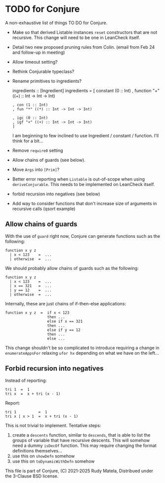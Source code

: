 TODO for Conjure
================

A non-exhaustive list of things TO DO for Conjure.

* Make so that derived Listable instances `reset`
  constructors that are not recursive.
  This change will need to be one in LeanCheck itself.

* Detail two new proposed pruning rules from Colin.
  (email from Feb 24 and follow-up in meeting)

* Allow timeout setting?

* Rethink Conjurable typeclass?

* Rename primitives to ingredients?

	ingredients :: [Ingredient]
	ingredients  =
	  [ constant (0 :: Int)
	  , function "+" ((+) :: Int -> Int -> Int)

	  , con (1 :: Int)
	  , fun "*" ((*) :: Int -> Int -> Int)

	  , igc (0 :: Int)
	  , igf "+" ((+) :: Int -> Int -> Int)
	  ]

	I am beginning to few inclined to use Ingredient / constant / function.
	I'll think for a bit...

* Remove `require0` setting

* Allow chains of guards (see below).

* Move `Args` into `[Prim]`?

* Better error reporting when `Listable` is out-of-scope when using `deriveConjurable`.
  This needs to be implemented on LeanCheck itself.

* forbid recursion into negatives (see below)

* Add way to consider functions that don't increase size of arguments in recursive calls
	(qsort example)


## Allow chains of guards

With the use of `guard` right now,
Conjure can generate functions such as the following:

	function x y z
	  | x < 123    =  ...
	  | otherwise  =  ...

We should probably allow chains of guards such as the following:

	function x y z
	  | x < 123    =  ...
	  | x == 321   =  ...
	  | y == 12    =  ...
	  | otherwise  =  ...

Internally, these are just chains of if-then-else applications:

	function x y z  =  if x < 123
	                   then ...
					   else if x == 321
					   then ...
					   else if y == 12
					   then ...
					   else ...

This change shouldn't be so complicated to introduce
requiring a change in `enumerateAppsFor` relaxing `ufor hx`
depending on what we have on the left...


## Forbid recursion into negatives

Instead of reporting:

	tri 1  =  1
	tri x  =  x + tri (x - 1)

Report:

	tri 1          =  1
	tri x | x > 1  =  x + tri (x - 1)

This is not trivial to implement.
Tentative steps:

1. create a `descents` function, similar to `descends`,
   that is able to list the groups of variable that have recursive descents.
   This will somehow need a dummy `isDecOf` function.
   This may require changing the format definitions themselves...
2. use this on `showDefn` somehow
3. use this on `toDynamicWithDefn` somehow


This file is part of Conjure,
(C) 2021-2025 Rudy Matela,
Distribued under the 3-Clause BSD license.
